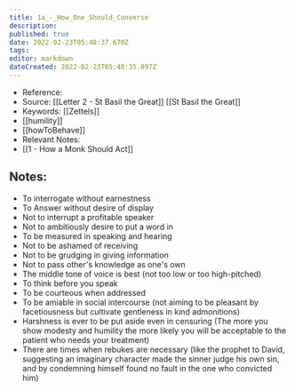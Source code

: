 ```yaml
---
title: 1a_-_How_One_Should_Converse
description: 
published: true
date: 2022-02-23T05:48:37.670Z
tags: 
editor: markdown
dateCreated: 2022-02-23T05:48:35.897Z
---
```


- Reference:
- Source: [[Letter 2 - St Basil the Great]] [[St Basil the Great]]
- Keywords: [[Zettels]]
- [[humility]]
- [[howToBehave]]
- Relevant Notes:
- [[1 - How a Monk Should Act]]

## Notes:

- To interrogate without earnestness
- To Answer without desire of display
- Not to interrupt a profitable speaker
- Not to ambitiously desire to put a word in
- To be measured in speaking and hearing
- Not to be ashamed of receiving
- Not to be grudging in giving information
- Not to pass other's knowledge as one's own
- The middle tone of voice is best (not too low or too high-pitched)
- To think before you speak
- To be courteous when addressed
- To be amiable in social intercourse (not aiming to be pleasant by facetiousness but cultivate gentleness in kind admonitions)
- Harshness is ever to be put aside even in censuring (The more you show modesty and humility the more likely you will be acceptable to the patient who needs your treatment)
- There are times when rebukes are necessary (like the prophet to David, suggesting an imaginary character made the sinner judge his own sin, and by condemning himself found no fault in the one who convicted him)
